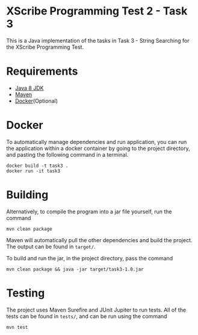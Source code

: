 # XScribe Programming Test 2 - Task 3
This is a Java implementation of the tasks in Task 3 - String Searching
for the XScribe Programming Test.

# Requirements
- [Java 8 JDK](https://www.java.com/download/ie_manual.jsp)
- [Maven](https://maven.apache.org/download.cgi)
- [Docker](https://docs.docker.com/get-docker/)(Optional)

# Docker
To automatically manage dependencies and run application, you can run the application
within a docker container by going to the project directory, 
and pasting the following command in a terminal.

```
docker build -t task3 .
docker run -it task3
```

# Building

Alternatively, to compile the program into a jar file yourself,
run the command
```
mvn clean package
```

Maven will automatically pull the other dependencies and build the project.
The output can be found in `target/`.


To build and run the jar, in the project directory, pass the command
```
mvn clean package && java -jar target/task3-1.0.jar
```

# Testing
The project uses Maven Surefire and JUnit Jupiter to run tests.
All of the tests can be found in `tests/`, and can be run using the command
```
mvn test
```
